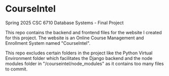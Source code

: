 # CourseIntel
Spring 2025 CSC 6710 Database Systems - Final Project

This repo contains the backend and frontend files for the website I created for this project. The website is an Online Course Management and Enrollment System named "CourseIntel".

This repo excludes certain folders in the project like the Python Virtual Environment folder which facilitates the Django backend and the node modules folder in "/courseintel/node_modules" as it contains too many files to commit.
